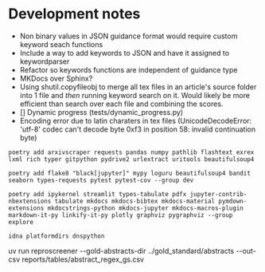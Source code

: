 # Development notes

- Non binary values in JSON guidance format would require custom keyword seach functions
- Include a way to add keywords to JSON and have it assigned to keywordparser
- Refactor so keywords functions are independent of guidance type
- MKDocs over Sphinx?
- Using shutil.copyfileobj to merge all tex files in an article's source folder into 1 file and *then* running keyword search on it. Would likely be more efficient than search over each file and combining the scores.
- [] Dynamic progress (tests/dynamic_progress.py)
- Encoding error due to latin charaters in tex files (UnicodeDecodeError: 'utf-8' codec can't decode byte 0xf3 in position 58: invalid continuation byte)

```
poetry add arxivscraper requests pandas numpy pathlib flashtext exrex lxml rich typer gitpython pydrive2 urlextract uritools beautifulsoup4
```

```
poetry add flake8 "black[jupyter]" mypy loguru beautifulsoup4 bandit seaborn types-requests pytest pytest-cov --group dev
```

```
poetry add ipykernel streamlit types-tabulate pdfx jupyter-contrib-nbextensions tabulate mkdocs mkdocs-bibtex mkdocs-material pymdown-extensions mkdocstrings-python mkdocs-jupyter mkdocs-macros-plugin markdown-it-py linkify-it-py plotly graphviz pygraphviz --group explore
```

```
idna platformdirs dnspython
```

uv run reproscreener --gold-abstracts-dir ../gold_standard/abstracts --out-csv reports/tables/abstract_regex_gs.csv